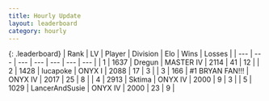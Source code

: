 ```yaml
---
title: Hourly Update
layout: leaderboard
category: hourly
---
```


{: .leaderboard}
| Rank | LV | Player | Division | Elo | Wins | Losses |
| --- | --- | --- | --- | --- | --- | --- |
| <span data-change="0">1</span> | 1637 | <span title="ID: 337810">Dregun</span> | MASTER IV | <span data-change="0">2114</span> | <span data-change="0">41</span> | <span data-change="0">12</span> |
| <span data-change="0">2</span> | 1428 | <span title="ID: 41925">lucapoke</span> | ONYX I | <span data-change="9">2088</span> | <span data-change="2">17</span> | <span data-change="1">3</span> |
| <span data-change="0">3</span> | 166 | <span title="ID: 756342">#1 BRYAN FAN!!!</span> | ONYX IV | <span data-change="0">2017</span> | <span data-change="0">25</span> | <span data-change="0">8</span> |
| <span data-change="0">4</span> | 2913 | <span title="ID: 353063">Sktima</span> | ONYX IV | <span data-change="-13">2000</span> | <span data-change="2">9</span> | <span data-change="2">3</span> |
| <span data-change="1">5</span> | 1029 | <span title="ID: 510699">LancerAndSusie</span> | ONYX IV | <span data-change="0">2000</span> | <span data-change="0">23</span> | <span data-change="0">9</span> |